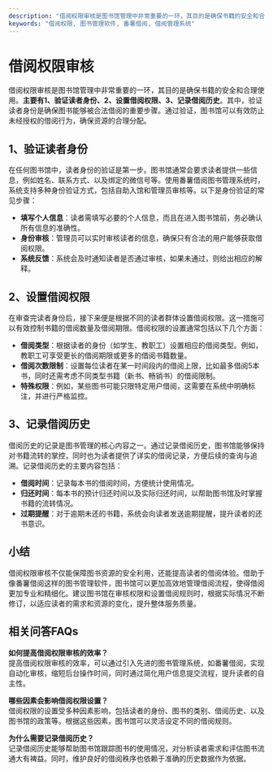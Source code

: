 ```yaml
---
description: "借阅权限审核是图书馆管理中非常重要的一环，其目的是确保书籍的安全和合理使用。**主要有1、验证读者身份、2、设置借阅权限、3、记录借阅历史**。其中，验证读者身份是确保图书能够被合法借阅的重要步骤。通过验证，图书馆可以有效防止未经授权的借阅行为，确保资源的合理分配。"
keywords: "借阅权限, 图书管理软件, 番薯借阅, 借阅管理系统"
---
```

# 借阅权限审核

借阅权限审核是图书馆管理中非常重要的一环，其目的是确保书籍的安全和合理使用。**主要有1、验证读者身份、2、设置借阅权限、3、记录借阅历史**。其中，验证读者身份是确保图书能够被合法借阅的重要步骤。通过验证，图书馆可以有效防止未经授权的借阅行为，确保资源的合理分配。

## 1、验证读者身份

在任何图书馆中，读者身份的验证是第一步。图书馆通常会要求读者提供一些信息，例如姓名、联系方式、以及绑定的微信号等。使用番薯借阅图书管理系统时，系统支持多种身份验证方式，包括自助入馆和管理员审核等。以下是身份验证的常见步骤：

- **填写个人信息**：读者需填写必要的个人信息，而且在进入图书馆前，务必确认所有信息的准确性。
- **身份审核**：管理员可以实时审核读者的信息，确保只有合法的用户能够获取借阅权限。
- **系统反馈**：系统会及时通知读者是否通过审核，如果未通过，则给出相应的解释。

## 2、设置借阅权限

在审查完读者身份后，接下来便是根据不同的读者群体设置借阅权限。这一措施可以有效控制书籍的借阅数量及借阅期限。借阅权限的设置通常包括以下几个方面：

- **借阅类型**：根据读者的身份（如学生、教职工）设置相应的借阅类型。例如，教职工可享受更长的借阅期限或更多的借阅书籍数量。
- **借阅次数限制**：设置每位读者在某一时间段内的借阅上限，比如最多借阅5本书，同时还需考虑不同类型书籍（新书、畅销书）的借阅限制。
- **特殊权限**：例如，某些图书可能只限特定用户借阅，这需要在系统中明确标注，并进行严格监控。

## 3、记录借阅历史

借阅历史的记录是图书管理的核心内容之一。通过记录借阅历史，图书馆能够保持对书籍流转的掌控，同时也为读者提供了详实的借阅记录，方便后续的查询与追溯。记录借阅历史的主要内容包括：

- **借阅时间**：记录每本书的借阅时间，方便统计使用情况。
- **归还时间**：每本书的预计归还时间以及实际归还时间，以帮助图书馆及时掌握书籍的流转情况。
- **过期提醒**：对于逾期未还的书籍，系统会向读者发送逾期提醒，提升读者的还书意识。

## 小结

借阅权限审核不仅能保障图书资源的安全利用，还能提高读者的借阅体验。借助于像番薯借阅这样的图书管理软件，图书馆可以更加高效地管理借阅流程，使得借阅更加专业和精细化。建议图书馆在审核权限和设置借阅规则时，根据实际情况不断修订，以适应读者的需求和资源的变化，提升整体服务质量。

## 相关问答FAQs

**如何提高借阅权限审核的效率？**  
提高借阅权限审核的效率，可以通过引入先进的图书管理系统，如番薯借阅，实现自动化审核，缩短后台操作时间，同时通过简化用户信息提交流程，提升读者的自主性。

**哪些因素会影响借阅权限设置？**  
借阅权限的设置受多种因素影响，包括读者的身份、图书的类别、借阅历史、以及图书馆的政策等。根据这些因素，图书馆可以灵活设定不同的借阅规则。

**为什么需要记录借阅历史？**  
记录借阅历史能够帮助图书馆跟踪图书的使用情况，对分析读者需求和评估图书流通大有裨益。同时，维护良好的借阅秩序也依赖于准确的历史数据作为依据。
